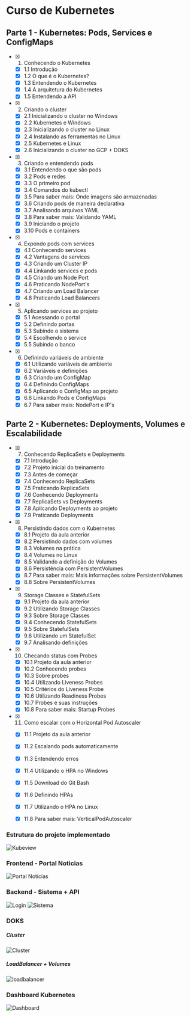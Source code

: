 # Curso de Kubernetes


## Parte 1 - Kubernetes: Pods, Services e ConfigMaps
- [x] 1. Conhecendo o Kubernetes
  - [x] 1.1 Introdução
  - [x] 1.2 O que é o Kubernetes?
  - [x] 1.3 Entendendo o Kubernetes
  - [x] 1.4 A arquitetura do Kubernetes
  - [x] 1.5 Entendendo a API
- [x] 2. Criando o cluster
  - [x] 2.1 Inicializando o cluster no Windows
  - [x] 2.2 Kubernetes e Windows
  - [x] 2.3 Inicializando o cluster no Linux
  - [x] 2.4 Instalando as ferramentas no Linux
  - [x] 2.5 Kubernetes e Linux
  - [x] 2.6 Inicializando o cluster no GCP + DOKS
- [x] 3. Criando e entendendo pods
  - [x] 3.1 Entendendo o que são pods
  - [x] 3.2 Pods e redes
  - [x] 3.3 O primeiro pod
  - [x] 3.4 Comandos do kubectl
  - [x] 3.5 Para saber mais: Onde imagens são armazenadas
  - [x] 3.6 Criando pods de maneira declarativa
  - [x] 3.7 Analisando arquivos YAML
  - [x] 3.8 Para saber mais: Validando YAML
  - [x] 3.9 Iniciando o projeto
  - [x] 3.10 Pods e containers
- [x] 4. Expondo pods com services
  - [x] 4.1 Conhecendo services
  - [x] 4.2 Vantagens de services
  - [x] 4.3 Criando um Cluster IP
  - [x] 4.4 Linkando services e pods
  - [x] 4.5 Criando um Node Port
  - [x] 4.6 Praticando NodePort's
  - [x] 4.7 Criando um Load Balancer
  - [x] 4.8 Praticando Load Balancers
- [x] 5. Aplicando services ao projeto
  - [x] 5.1 Acessando o portal
  - [x] 5.2 Definindo portas
  - [x] 5.3 Subindo o sistema
  - [x] 5.4 Escolhendo o service
  - [x] 5.5 Subindo o banco
- [x] 6. Definindo variáveis de ambiente
  - [x] 6.1 Utilizando variáveis de ambiente
  - [x] 6.2 Variáveis e definições
  - [x] 6.3 Criando um ConfigMap
  - [x] 6.4 Definindo ConfigMaps
  - [x] 6.5 Aplicando o ConfigMap ao projeto
  - [x] 6.6 Linkando Pods e ConfigMaps
  - [x] 6.7 Para saber mais: NodePort e IP's

## Parte 2 - Kubernetes: Deployments, Volumes e Escalabilidade

- [x] 7. Conhecendo ReplicaSets e Deployments
  - [x] 7.1 Introdução
  - [x] 7.2 Projeto inicial do treinamento
  - [x] 7.3 Antes de começar
  - [x] 7.4 Conhecendo ReplicaSets
  - [x] 7.5 Praticando ReplicaSets
  - [x] 7.6 Conhecendo Deployments
  - [x] 7.7 ReplicaSets vs Deployments
  - [x] 7.8 Aplicando Deployments ao projeto
  - [x] 7.9 Praticando Deployments
- [x] 8. Persistindo dados com o Kubernetes
  - [x] 8.1 Projeto da aula anterior
  - [x] 8.2 Persistindo dados com volumes
  - [x] 8.3 Volumes na prática
  - [x] 8.4 Volumes no Linux
  - [x] 8.5 Validando a definição de Volumes
  - [x] 8.6 Persistência com PersistentVolumes
  - [x] 8.7 Para saber mais: Mais informações sobre PersistentVolumes
  - [x] 8.8 Sobre PersistentVolumes
- [x] 9. Storage Classes e StatefulSets
  - [x] 9.1 Projeto da aula anterior
  - [x] 9.2 Utilizando Storage Classes
  - [x] 9.3 Sobre Storage Classes
  - [x] 9.4 Conhecendo StatefulSets
  - [x] 9.5 Sobre StatefulSets
  - [x] 9.6 Utilizando um StatefulSet
  - [x] 9.7 Analisando definições
- [x] 10. Checando status com Probes
  - [x] 10.1 Projeto da aula anterior
  - [x] 10.2 Conhecendo probes
  - [x] 10.3 Sobre probes
  - [x] 10.4 Utilizando Liveness Probes
  - [x] 10.5 Critérios do Liveness Probe
  - [x] 10.6 Utilizando Readiness Probes
  - [x] 10.7 Probes e suas instruções
  - [x] 10.8 Para saber mais: Startup Probes
- [x] 11. Como escalar com o Horizontal Pod Autoscaler
  - [x] 11.1 Projeto da aula anterior
  - [x] 11.2 Escalando pods automaticamente
  - [x] 11.3 Entendendo erros
  - [x] 11.4 Utilizando o HPA no Windows
  - [x] 11.5 Download do Git Bash
  - [x] 11.6 Definindo HPAs
  - [x] 11.7 Utilizando o HPA no Linux
  - [x] 11.8 Para saber mais: VerticalPodAutoscaler


### Estrutura do projeto implementado 
![Kubeview](https://user-images.githubusercontent.com/18218791/166169752-88dc7494-ca31-499d-87a4-f88034cf58d1.png)

### Frontend - Portal Noticias
![Portal Noticias](https://user-images.githubusercontent.com/18218791/166169877-c24f76f1-9c0d-468d-bc34-49ed58cf13ec.png)

### Backend - Sistema + API
![Login](https://user-images.githubusercontent.com/18218791/166169787-3d90ff05-db27-4d11-bbda-3b689167b22b.png)
![Sistema](https://user-images.githubusercontent.com/18218791/166169807-c17bd499-c6c0-48f5-88d1-8c9428e816c7.png)


### DOKS
##### Cluster
![Cluster](https://user-images.githubusercontent.com/18218791/166169917-eb90037c-754d-4f4d-8f7c-526064596d2c.png)

##### LoadBalancer + Volumes
![loadbalancer](https://user-images.githubusercontent.com/18218791/166169942-8572f7aa-77c3-4789-b28b-28fa833df286.png)

### Dashboard Kubernetes
![Dashboard](https://user-images.githubusercontent.com/18218791/166169968-f4848f56-7628-4e38-ae9f-bfa3879109b6.png)
